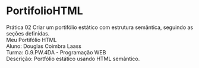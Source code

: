 # PortifolioHTML
Prática 02  Criar um portifólio estático com estrutura semântica, seguindo as seções definidas.  \
Meu Portifólio HTML  \
Aluno: Douglas Coimbra Laass  \
Turma: G.9.PW.4DA - Programação WEB  \
Descrição: Portfólio estático usando HTML semântico.
